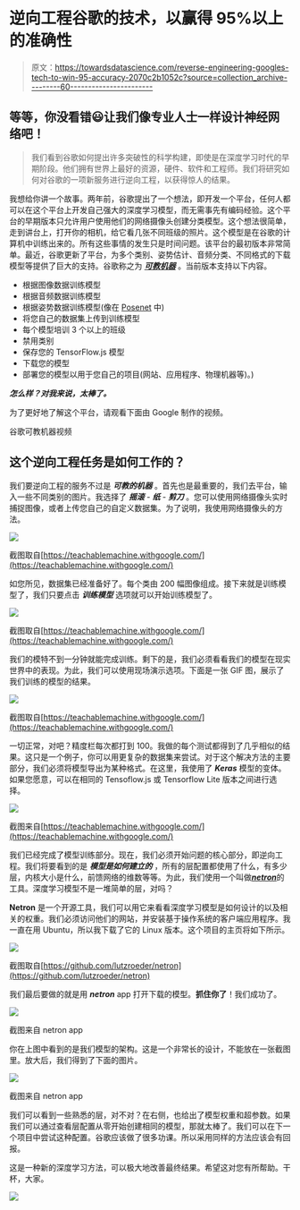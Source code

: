 # 逆向工程谷歌的技术，以赢得 95%以上的准确性

> 原文：<https://towardsdatascience.com/reverse-engineering-googles-tech-to-win-95-accuracy-2070c2b1052c?source=collection_archive---------60----------------------->

## 等等，你没看错😃让我们像专业人士一样设计神经网络吧！

> 我们看到谷歌如何提出许多突破性的科学构建，即使是在深度学习时代的早期阶段。他们拥有世界上最好的资源，硬件、软件和工程师。我们将研究如何对谷歌的一项新服务进行逆向工程，以获得惊人的结果。

我想给你讲一个故事。两年前，谷歌提出了一个想法，即开发一个平台，任何人都可以在这个平台上开发自己强大的深度学习模型，而无需事先有编码经验。这个平台的早期版本只允许用户使用他们的网络摄像头创建分类模型。这个想法很简单，走到讲台上，打开你的相机，给它看几张不同班级的照片。这个模型是在谷歌的计算机中训练出来的。所有这些事情的发生只是时间问题。该平台的最初版本非常简单。最近，谷歌更新了平台，为多个类别、姿势估计、音频分类、不同格式的下载模型等提供了巨大的支持。谷歌称之为 [***可教机器***](https://teachablemachine.withgoogle.com/train) 。当前版本支持以下内容。

*   根据图像数据训练模型
*   根据音频数据训练模型
*   根据姿势数据训练模型(像在 [Posenet](https://medium.com/tensorflow/real-time-human-pose-estimation-in-the-browser-with-tensorflow-js-7dd0bc881cd5) 中)
*   将您自己的数据集上传到训练模型
*   每个模型培训 3 个以上的班级
*   禁用类别
*   保存您的 TensorFlow.js 模型
*   下载您的模型
*   部署您的模型以用于您自己的项目(网站、应用程序、物理机器等)。)

***怎么样？对我来说，太棒了。***

为了更好地了解这个平台，请观看下面由 Google 制作的视频。

谷歌可教机器视频

## 这个逆向工程任务是如何工作的？

我们要逆向工程的服务不过是 ***可教的机器*** 。首先也是最重要的，我们去平台，输入一些不同类别的图片。我选择了 ***摇滚*** *-* ***纸*** *-* ***剪刀*** 。您可以使用网络摄像头实时捕捉图像，或者上传您自己的自定义数据集。为了说明，我使用网络摄像头的方法。

![](img/0adacaf7bdd39041cb9be8b7db8614a5.png)

截图取自[https://teachablemachine.withgoogle.com/](https://teachablemachine.withgoogle.com/)

如您所见，数据集已经准备好了。每个类由 200 幅图像组成。接下来就是训练模型了，我们只要点击 ***训练模型*** 选项就可以开始训练模型了。

![](img/66e1d26d7456649bd583caff81dccdfb.png)

截图取自[https://teachablemachine.withgoogle.com/](https://teachablemachine.withgoogle.com/)

我们的模特不到一分钟就能完成训练。剩下的是，我们必须看看我们的模型在现实世界中的表现。为此，我们可以使用现场演示选项。下面是一张 GIF 图，展示了我们训练的模型的结果。

![](img/0c95fb43b471e73e9207bf37fc335348.png)

截图取自[https://teachablemachine.withgoogle.com/](https://teachablemachine.withgoogle.com/)

一切正常，对吧？精度栏每次都打到 100。我做的每个测试都得到了几乎相似的结果。这只是一个例子，你可以用更复杂的数据集来尝试。对于这个解决方法的主要部分，我们必须将模型导出为某种格式。在这里，我使用了 ***Keras*** 模型的变体。如果您愿意，可以在相同的 Tensoflow.js 或 Tensorflow Lite 版本之间进行选择。

![](img/c79c7552ceaf6187b6663e1e30c7203f.png)

截图来自[https://teachablemachine.withgoogle.com/](https://teachablemachine.withgoogle.com/)

我们已经完成了模型训练部分。现在，我们必须开始问题的核心部分，即逆向工程。我们将要看到的是 ***模型是如何建立的*** ，所有的层配置都使用了什么，有多少层，内核大小是什么，前馈网络的维数等等。为此，我们使用一个叫做[***netron***](https://github.com/lutzroeder/netron)的工具。深度学习模型不是一堆简单的层，对吗？

**Netron** 是一个开源工具，我们可以用它来看看深度学习模型是如何设计的以及相关的权重。我们必须访问他们的网站，并安装基于操作系统的客户端应用程序。我一直在用 Ubuntu，所以我下载了它的 Linux 版本。这个项目的主页将如下所示。

![](img/a5fea3136c178f1ab56093275a85bed0.png)

截图取自[https://github.com/lutzroeder/netron](https://github.com/lutzroeder/netron)

我们最后要做的就是用 ***netron*** app 打开下载的模型。**抓住你了**！我们成功了。

![](img/b3705ef973fb968e0d1baffeb84da5b7.png)

截图来自 netron app

你在上图中看到的是我们模型的架构。这是一个非常长的设计，不能放在一张截图里。放大后，我们得到了下面的图片。

![](img/42353441705a56e1491e4321ee28d8f1.png)

截图来自 netron app

我们可以看到一些熟悉的层，对不对？在右侧，也给出了模型权重和超参数。如果我们可以通过查看层配置从零开始创建相同的模型，那就太棒了。我们可以在下一个项目中尝试这种配置。谷歌应该做了很多功课。所以采用同样的方法应该会有回报。

这是一种新的深度学习方法，可以极大地改善最终结果。希望这对您有所帮助。干杯，大家。

![](img/12a42ea150b669878b350084c16af78d.png)